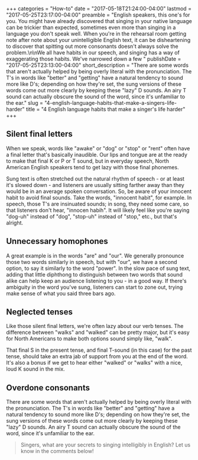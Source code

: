 +++
categories = "How-to"
date = "2017-05-18T21:24:00-04:00"
lastmod = "2017-05-25T23:17:00-04:00"
preamble = "English speakers, this one's for you. You might have already discovered that singing in your native language can be trickier than expected, sometimes even more than singing in a language you don't speak well. When you're in the rehearsal room getting note after note about your unintelligible English text, it can be disheartening to discover that spitting out more consonants doesn't always solve the problem.\n\nWe all have habits in our speech, and singing has a way of exaggerating those habits. We've narrowed down a few "
publishDate = "2017-05-25T23:13:00-04:00"
short_description = "There are some words that aren't actually helped by being overly literal with the pronunciation. The T's in words like \"better\" and \"getting\" have a natural tendency to sound more like D's; depending on how they're set, the sung versions of these words come out more clearly by keeping these \"lazy\" D sounds. An airy T sound can actually obscure the sound of the word, since it's unfamiliar to the ear."
slug = "4-english-language-habits-that-make-a-singers-life-harder"
title = "4 English language habits that make a singer&#039;s life harder"
+++

## Silent final letters

When we speak, words like "awake" or "dog" or "stop" or "rent" often have a final letter that's basically inaudible. Our lips and tongue are at the ready to make that final K or P or T sound, but in everyday speech, North American English speakers tend to get lazy with those final phonemes.

Sung text is often stretched out the natural rhythm of speech - or at least it's slowed down - and listeners are usually sitting farther away than they would be in an average spoken conversation. So, be aware of your innocent habit to avoid final sounds. Take the words, "innocent habit", for example. In speech, those T's are insinuated sounds; in song, they need some care, so that listeners don't hear, "innocen habih". It will likely feel like you're saying "dog-uh" instead of "dog", "stop-uh" instead of "stop," etc., but that's alright.

## Unnecessary homophones

A great example is in the words "are" and "our". We generally pronounce those two words similarly in speech, but with "our", we have a second option, to say it similarly to the word "power". In the slow pace of sung text, adding that little diphthong to distinguish between two words that sound alike can help keep an audience listening to you - in a good way. If there's ambiguity in the word you've sung, listeners can start to zone out, trying make sense of what you said three bars ago.

## Neglected tenses

Like those silent final letters, we're often lazy about our verb tenses. The difference between "walks" and "walked" can be pretty major, but it's easy for North Americans to make both options sound simply like, "walk".

That final S in the present tense, and final T-sound (in this case) for the past tense, should take an extra jab of support from you at the end of the word. It's also a bonus if we get to hear either "walked" or "walks" with a nice, loud K sound in the mix.

## Overdone consonants

There are some words that aren't actually helped by being overly literal with the pronunciation. The T's in words like "better" and "getting" have a natural tendency to sound more like D's; depending on how they're set, the sung versions of these words come out more clearly by keeping these "lazy" D sounds. An airy T sound can actually obscure the sound of the word, since it's unfamiliar to the ear.

>Singers, what are your secrets to singing intelligibly in English? Let us know in the comments below!

